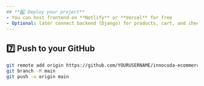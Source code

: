 ```yaml
---
## **6️⃣ Deploy your project**
- You can host frontend on **Netlify** or **Vercel** for free
- Optional: later connect backend (Django) for products, cart, and checkout
---
```


## **7️⃣ Push to your GitHub**

```bash
git remote add origin https://github.com/YOURUSERNAME/innocoda-ecommerce.git
git branch -M main
git push -u origin main
```
